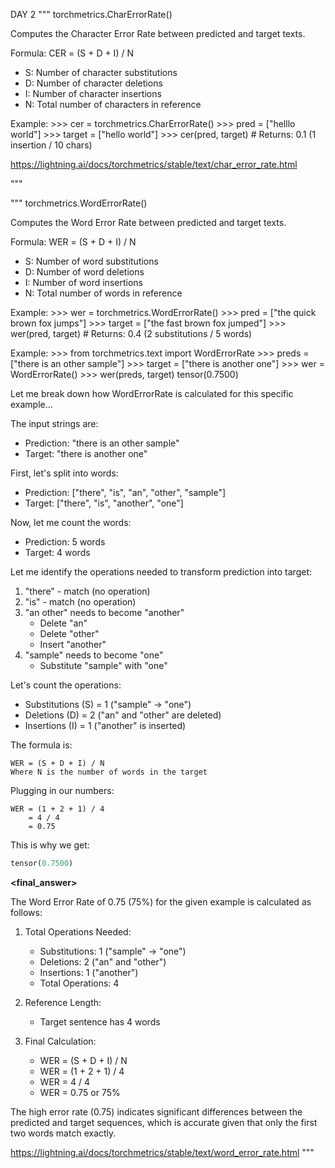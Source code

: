 DAY 2
"""
torchmetrics.CharErrorRate()

Computes the Character Error Rate between predicted and target texts.

Formula: CER = (S + D + I) / N
- S: Number of character substitutions
- D: Number of character deletions
- I: Number of character insertions
- N: Total number of characters in reference

Example:
    >>> cer = torchmetrics.CharErrorRate()
    >>> pred = ["helllo world"]
    >>> target = ["hello world"]
    >>> cer(pred, target)  # Returns: 0.1 (1 insertion / 10 chars)

https://lightning.ai/docs/torchmetrics/stable/text/char_error_rate.html

"""

"""
torchmetrics.WordErrorRate()

Computes the Word Error Rate between predicted and target texts.

Formula: WER = (S + D + I) / N
- S: Number of word substitutions
- D: Number of word deletions
- I: Number of word insertions
- N: Total number of words in reference

Example:
    >>> wer = torchmetrics.WordErrorRate()
    >>> pred = ["the quick brown fox jumps"]
    >>> target = ["the fast brown fox jumped"]
    >>> wer(pred, target)  # Returns: 0.4 (2 substitutions / 5 words)


Example:
    >>> from torchmetrics.text import WordErrorRate 
    >>> preds = ["there is an other sample"] 
    >>> target = ["there is another one"] 
    >>> wer = WordErrorRate() 
    >>> wer(preds, target) 
    tensor(0.7500)

**<contemplator>**

Let me break down how WordErrorRate is calculated for this specific example...

The input strings are:
- Prediction: "there is an other sample"
- Target: "there is another one"

First, let's split into words:
- Prediction: ["there", "is", "an", "other", "sample"]
- Target: ["there", "is", "another", "one"]

Now, let me count the words:
- Prediction: 5 words
- Target: 4 words

Let me identify the operations needed to transform prediction into target:
1. "there" - match (no operation)
2. "is" - match (no operation)
3. "an other" needs to become "another"
   - Delete "an"
   - Delete "other"
   - Insert "another"
4. "sample" needs to become "one"
   - Substitute "sample" with "one"

Let's count the operations:
- Substitutions (S) = 1 ("sample" → "one")
- Deletions (D) = 2 ("an" and "other" are deleted)
- Insertions (I) = 1 ("another" is inserted)

The formula is:
```
WER = (S + D + I) / N
Where N is the number of words in the target
```

Plugging in our numbers:
```
WER = (1 + 2 + 1) / 4
    = 4 / 4
    = 0.75
```

This is why we get:
```python
tensor(0.7500)
```

</contemplator>

**<final_answer>**

The Word Error Rate of 0.75 (75%) for the given example is calculated as follows:

1. Total Operations Needed:
   - Substitutions: 1 ("sample" → "one")
   - Deletions: 2 ("an" and "other")
   - Insertions: 1 ("another")
   - Total Operations: 4

2. Reference Length:
   - Target sentence has 4 words

3. Final Calculation:
   - WER = (S + D + I) / N
   - WER = (1 + 2 + 1) / 4
   - WER = 4 / 4
   - WER = 0.75 or 75%

The high error rate (0.75) indicates significant differences between the predicted and target sequences, which is accurate given that only the first two words match exactly.


https://lightning.ai/docs/torchmetrics/stable/text/word_error_rate.html
"""

